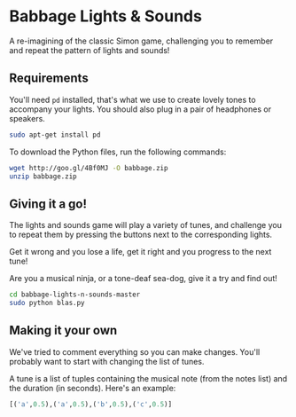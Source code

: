 # Babbage Lights & Sounds

A re-imagining of the classic Simon game, challenging you to remember and repeat the pattern of lights and sounds!

## Requirements

You'll need `pd` installed, that's what we use to create lovely tones to accompany your lights. You should also plug in a pair of headphones or speakers.

```bash
sudo apt-get install pd
```

To download the Python files, run the following commands:

```bash
wget http://goo.gl/4Bf0MJ -O babbage.zip
unzip babbage.zip
```

## Giving it a go!

The lights and sounds game will play a variety of tunes, and challenge you to repeat them by pressing the buttons next to the corresponding lights.

Get it wrong and you lose a life, get it right and you progress to the next tune!

Are you a musical ninja, or a tone-deaf sea-dog, give it a try and find out!

```bash
cd babbage-lights-n-sounds-master
sudo python blas.py
```

## Making it your own

We've tried to comment everything so you can make changes. You'll probably want to start with changing the list of tunes.

A tune is a list of tuples containing the musical note (from the notes list) and the duration (in seconds). Here's an example:

```python
[('a',0.5),('a',0.5),('b',0.5),('c',0.5)]
```
